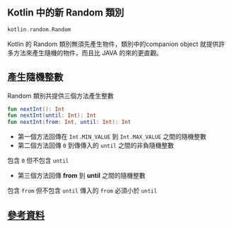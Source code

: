 ## Kotlin 中的新 Random 類別

``` kotlin
kotlin.random.Random
```

Kotlin 的 Random 類別無須先產生物件，類別中的companion object 就提供許多方法來產生隨機的物件，而且比 JAVA 的來的更直觀。

## 產生隨機整數

Random 類別共提供三個方法產生整數

``` kotlin
fun nextInt(): Int
fun nextInt(until: Int): Int
fun nextInt(from: Int, until: Int): Int
```

* 第一個方法回傳在 `Int.MIN_VALUE` 到 `Int.MAX_VALUE` 之間的隨機整數  
* 第二個方法回傳 `0` 到傳傳入的 `until` 之間的非負隨機整數

包含 `0` 但不包含 `until`

* 第三個方法回傳 **from** 到 **until** 之間的隨機整數

包含 `from` 但不包含 `until`
傳入的 `from` 必須小於 `until`

## [參考資料](https://kotlinlang.org/api/latest/jvm/stdlib/kotlin.random/-random/index.html)

